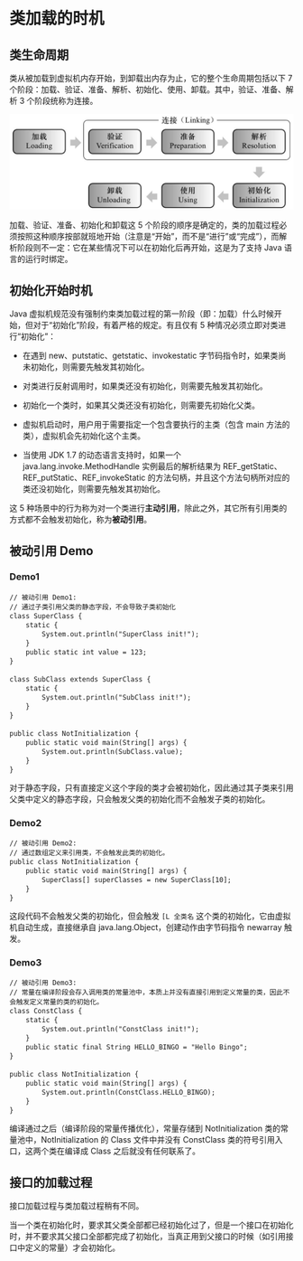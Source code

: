 # 类加载的时机

## 类生命周期

类从被加载到虚拟机内存开始，到卸载出内存为止，它的整个生命周期包括以下 7 个阶段：加载、验证、准备、解析、初始化、使用、卸载。其中，验证、准备、解析 3 个阶段统称为连接。

<img src="./imgs/loadclass.png" style="zoom: 60%;" />

加载、验证、准备、初始化和卸载这 5 个阶段的顺序是确定的，类的加载过程必须按照这种顺序按部就班地开始（注意是“开始”，而不是“进行”或“完成”），而解析阶段则不一定：它在某些情况下可以在初始化后再开始，这是为了支持 Java 语言的运行时绑定。 

## 初始化开始时机

 Java 虚拟机规范没有强制约束类加载过程的第一阶段（即：加载）什么时候开始，但对于“初始化”阶段，有着严格的规定。有且仅有 5 种情况必须立即对类进行“初始化”： 

- 在遇到 new、putstatic、getstatic、invokestatic 字节码指令时，如果类尚未初始化，则需要先触发其初始化。 

- 对类进行反射调用时，如果类还没有初始化，则需要先触发其初始化。 
- 初始化一个类时，如果其父类还没有初始化，则需要先初始化父类。 

- 虚拟机启动时，用户用于需要指定一个包含要执行的主类（包含 main 方法的类），虚拟机会先初始化这个主类。 
- 当使用 JDK 1.7 的动态语言支持时，如果一个 java.lang.invoke.MethodHandle 实例最后的解析结果为 REF_getStatic、REF_putStatic、REF_invokeStatic 的方法句柄，并且这个方法句柄所对应的类还没初始化，则需要先触发其初始化。 

这 5 种场景中的行为称为对一个类进行**主动引用**，除此之外，其它所有引用类的方式都不会触发初始化，称为**被动引用**。 

## 被动引用 Demo

### Demo1

```
// 被动引用 Demo1:
// 通过子类引用父类的静态字段，不会导致子类初始化
class SuperClass {
    static {
        System.out.println("SuperClass init!");
    }
    public static int value = 123;
}

class SubClass extends SuperClass {
    static {
        System.out.println("SubClass init!");
    }
}

public class NotInitialization {
    public static void main(String[] args) {
        System.out.println(SubClass.value);
    }
}
```

对于静态字段，只有直接定义这个字段的类才会被初始化，因此通过其子类来引用父类中定义的静态字段，只会触发父类的初始化而不会触发子类的初始化。 

### Demo2

```
// 被动引用 Demo2:
// 通过数组定义来引用类，不会触发此类的初始化。
public class NotInitialization {
    public static void main(String[] args) {
        SuperClass[] superClasses = new SuperClass[10];
    }
}
```

这段代码不会触发父类的初始化，但会触发 `[L 全类名` 这个类的初始化，它由虚拟机自动生成，直接继承自 java.lang.Object，创建动作由字节码指令 newarray 触发。

### Demo3

```
// 被动引用 Demo3:
// 常量在编译阶段会存入调用类的常量池中，本质上并没有直接引用到定义常量的类，因此不会触发定义常量的类的初始化。
class ConstClass {
    static {
        System.out.println("ConstClass init!");
    }
    public static final String HELLO_BINGO = "Hello Bingo";
}

public class NotInitialization {
    public static void main(String[] args) {
        System.out.println(ConstClass.HELLO_BINGO);
    }
}
```

编译通过之后（编译阶段的常量传播优化），常量存储到 NotInitialization 类的常量池中，NotInitialization 的 Class 文件中并没有 ConstClass 类的符号引用入口，这两个类在编译成 Class 之后就没有任何联系了。

## 接口的加载过程

接口加载过程与类加载过程稍有不同。

当一个类在初始化时，要求其父类全部都已经初始化过了，但是一个接口在初始化时，并不要求其父接口全部都完成了初始化，当真正用到父接口的时候（如引用接口中定义的常量）才会初始化。